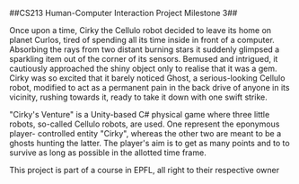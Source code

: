 ##CS213 Human-Computer Interaction Project Milestone 3##

Once upon a time, Cirky the Cellulo robot decided to leave its home on planet
Curlos, tired of spending all its time inside in front of a computer. Absorbing
the rays from two distant burning stars it suddenly glimpsed a sparkling item
out of the corner of its sensors. Bemused and intrigued, it cautiously
approached the shiny object only to realise that it was a gem. Cirky was so
excited that it barely noticed Ghost, a serious-looking Cellulo robot, modified
to act as a permanent pain in the back drive of anyone in its vicinity, rushing
towards it, ready to take it down with one swift strike.

"Cirky's Venture" is a Unity-based C# physical game where three little robots,
so-called Cellulo robots, are used. One represent the eponymous player-
controlled entity "Cirky", whereas the other two are meant to be a ghosts
hunting the latter. The player's aim is to get as many points and to to survive
as long as possible in the allotted time frame.

This project is part of a course in EPFL, all right to their respective owner